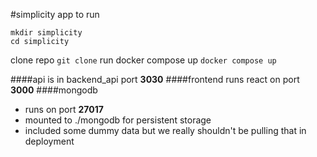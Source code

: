 #simplicity app
to run
```
mkdir simplicity 
cd simplicity
```
clone repo
``` git clone ```
run docker compose up
``` docker compose up ```

####api is in backend_api port **3030**
####frontend runs react on port **3000**
####mongodb
  - runs on port **27017**
  - mounted to ./mongodb for persistent storage
  - included some dummy data but we really shouldn't be pulling that in deployment
